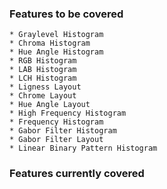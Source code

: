 ### Features to be covered ###

    * Graylevel Histogram
    * Chroma Histogram
    * Hue Angle Histogram
    * RGB Histogram
    * LAB Histogram
    * LCH Histogram
    * Ligness Layout
    * Chrome Layout
    * Hue Angle Layout
    * High Frequency Histogram
    * Frequency Histogram
    * Gabor Filter Histogram
    * Gabor Filter Layout
    * Linear Binary Pattern Histogram

### Features currently covered ###